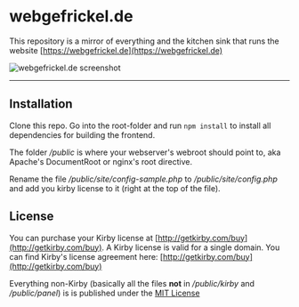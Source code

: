 # webgefrickel.de

This repository is a mirror of everything and the kitchen sink that runs the website [https://webgefrickel.de](https://webgefrickel.de)

![webgefrickel.de screenshot](https://webgefrickel.de/preview.png?raw=1)

---

## Installation

Clone this repo. Go into the root-folder and run `npm install` to install all dependencies for building the frontend.

The folder */public* is where your webserver's webroot should point to, aka Apache's DocumentRoot or nginx's root directive.

Rename the file */public/site/config-sample.php* to */public/site/config.php* and add you kirby license to it (right at the top of the file).

## License

You can purchase your Kirby license at [http://getkirby.com/buy](http://getkirby.com/buy). A Kirby license is valid for a single domain. You can find Kirby's license agreement here: [http://getkirby.com/buy](http://getkirby.com/buy)

Everything non-Kirby (basically all the files **not** in */public/kirby* and */public/panel*) is is published under the [MIT License](LICENSE.md)
